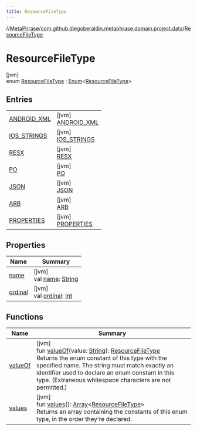 ```yaml
---
title: ResourceFileType
---
```

//[MetaPhrase](../../../index.html)/[com.github.diegoberaldin.metaphrase.domain.project.data](../index.html)/[ResourceFileType](index.html)



# ResourceFileType



[jvm]\
enum [ResourceFileType](index.html) : [Enum](https://kotlinlang.org/api/latest/jvm/stdlib/kotlin/-enum/index.html)&lt;[ResourceFileType](index.html)&gt;



## Entries


| | |
|---|---|
| [ANDROID_XML](-a-n-d-r-o-i-d_-x-m-l/index.html) | [jvm]<br>[ANDROID_XML](-a-n-d-r-o-i-d_-x-m-l/index.html) |
| [IOS_STRINGS](-i-o-s_-s-t-r-i-n-g-s/index.html) | [jvm]<br>[IOS_STRINGS](-i-o-s_-s-t-r-i-n-g-s/index.html) |
| [RESX](-r-e-s-x/index.html) | [jvm]<br>[RESX](-r-e-s-x/index.html) |
| [PO](-p-o/index.html) | [jvm]<br>[PO](-p-o/index.html) |
| [JSON](-j-s-o-n/index.html) | [jvm]<br>[JSON](-j-s-o-n/index.html) |
| [ARB](-a-r-b/index.html) | [jvm]<br>[ARB](-a-r-b/index.html) |
| [PROPERTIES](-p-r-o-p-e-r-t-i-e-s/index.html) | [jvm]<br>[PROPERTIES](-p-r-o-p-e-r-t-i-e-s/index.html) |


## Properties


| Name | Summary |
|---|---|
| [name](../-translation-unit-type-filter/-t-r-a-n-s-l-a-t-a-b-l-e/index.html#-372974862%2FProperties%2F2137835383) | [jvm]<br>val [name](../-translation-unit-type-filter/-t-r-a-n-s-l-a-t-a-b-l-e/index.html#-372974862%2FProperties%2F2137835383): [String](https://kotlinlang.org/api/latest/jvm/stdlib/kotlin/-string/index.html) |
| [ordinal](../-translation-unit-type-filter/-t-r-a-n-s-l-a-t-a-b-l-e/index.html#-739389684%2FProperties%2F2137835383) | [jvm]<br>val [ordinal](../-translation-unit-type-filter/-t-r-a-n-s-l-a-t-a-b-l-e/index.html#-739389684%2FProperties%2F2137835383): [Int](https://kotlinlang.org/api/latest/jvm/stdlib/kotlin/-int/index.html) |


## Functions


| Name | Summary |
|---|---|
| [valueOf](value-of.html) | [jvm]<br>fun [valueOf](value-of.html)(value: [String](https://kotlinlang.org/api/latest/jvm/stdlib/kotlin/-string/index.html)): [ResourceFileType](index.html)<br>Returns the enum constant of this type with the specified name. The string must match exactly an identifier used to declare an enum constant in this type. (Extraneous whitespace characters are not permitted.) |
| [values](values.html) | [jvm]<br>fun [values](values.html)(): [Array](https://kotlinlang.org/api/latest/jvm/stdlib/kotlin/-array/index.html)&lt;[ResourceFileType](index.html)&gt;<br>Returns an array containing the constants of this enum type, in the order they're declared. |

